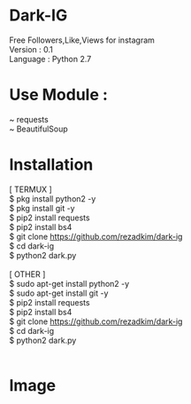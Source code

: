# Dark-IG
Free Followers,Like,Views for instagram<br>
Version : 0.1<br>
Language : Python 2.7

# Use Module :
~ requests<br>
~ BeautifulSoup<br>

# Installation
[ TERMUX ]<br>
$ pkg install python2 -y<br>
$ pkg install git -y<br>
$ pip2 install requests<br>
$ pip2 install bs4<br>
$ git clone https://github.com/rezadkim/dark-ig<br>
$ cd dark-ig<br>
$ python2 dark.py<br>
<br>
[ OTHER ]<br>
$ sudo apt-get install python2 -y<br>
$ sudo apt-get install git -y<br>
$ pip2 install requests<br>
$ pip2 install bs4<br>
$ git clone https://github.com/rezadkim/dark-ig<br>
$ cd dark-ig<br>
$ python2 dark.py<br>
<br>

# Image

<img src="">
